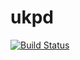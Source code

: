 # ukpd

[![Build Status](https://travis-ci.org/AlexChesters/ukpd.svg?branch=master)](https://travis-ci.org/AlexChesters/ukpd)
